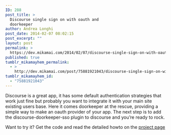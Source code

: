 ```yaml
---
ID: 288
post_title: >
  Discourse single sign on with oauth and
  doorkeeper
author: Andrea Longhi
post_date: 2014-02-07 08:02:15
post_excerpt: ""
layout: post
permalink: >
  https://dev.mikamai.com/2014/02/07/discourse-single-sign-on-with-oauth-and-doorkeeper/
published: true
tumblr_mikamayhem_permalink:
  - >
    http://dev.mikamai.com/post/75881921043/discourse-single-sign-on-with-oauth-and-doorkeeper
tumblr_mikamayhem_id:
  - "75881921043"
---
```

<p><span>Discourse is a great app, it has some default authentication strategies that work just fine but probably you want to integrate it with your main site existing users base. Here it comes doorkeeper at the rescue, providing a simple way to make an oauth provider of your app. The next step is to add the discourse-doorkeeper-sso plugin to discourse and you&rsquo;re ready to rock.</span></p>
<p>Want to try it? Get the code and read the detailed howto on the <a href="https://github.com/mikamai/discourse-doorkeeper-sso">project page</a></p>